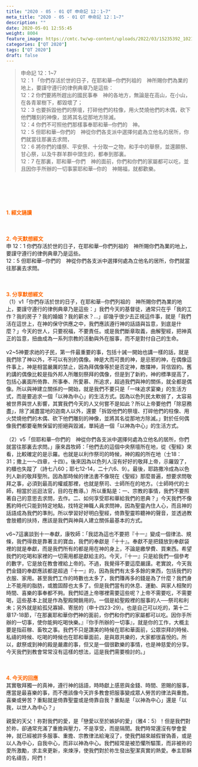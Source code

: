 ```yaml
---
title: "2020 - 05 - 01 QT 申命記 12：1~7"
meta_title: "2020 - 05 - 01 QT 申命記 12：1~7"
description: ""
date: 2020-05-01 12:55:45
weight: 8004
feature_image: https://cmtc.tw/wp-content/uploads/2022/03/15235392_10211799862337740_180693556567566654_o-1.webp
categories: ["QT 2020"]
tags: ["QT 2020"]
draft: false
---
```


<blockquote>申命記 12：1~7<br />
12：1 「你們存活於世的日子，在耶和華─你們列祖的　神所賜你們為業的地上，要謹守遵行的律例典章乃是這些：<br />
12：2 你們要將所趕出的國民事奉　神的各地方，無論是在高山，在小山，在各青翠樹下，都毀壞了；<br />
12：3 也要拆毀他們的祭壇，打碎他們的柱像，用火焚燒他們的木偶，砍下他們雕刻的神像，並將其名從那地方除滅。<br />
12：4 你們不可照他們那樣事奉耶和華─你們的　神。<br />
12：5 但耶和華─你們的　神從你們各支派中選擇何處為立他名的居所，你們就當往那裏去求問，<br />
12：6 將你們的燔祭、平安祭、十分取一之物，和手中的舉祭，並還願祭、甘心祭，以及牛群羊群中頭生的，都奉到那裏。<br />
12：7 在那裏，耶和華─你們　神的面前，你們和你們的家屬都可以吃，並且因你手所辦的一切事蒙耶和華─你的　神賜福，就都歡樂。</blockquote><br />
&nbsp;<br />
<br />
&nbsp;<br />
<br />
<span style="color: #ff6600;"><strong>1. </strong><strong>經文誦讀</strong></span><br />
<br />
<span style="color: #ff6600;"><strong> </strong></span><br />
<br />
<span style="color: #ff6600;"><strong>2. 今天默想</strong><strong>經文<br />
</strong></span>申 12：1 你們存活於世的日子，在耶和華─你們列祖的　神所賜你們為業的地上，要謹守遵行的律例典章乃是這些。<br />
12：5 但耶和華─你們的　神從你們各支派中選擇何處為立他名的居所，你們就當往那裏去求問。<br />
<br />
&nbsp;<br />
<br />
<span style="color: #ff6600;"><strong>3. 分享默想經文<br />
</strong></span>（1）v1「你們存活於世的日子，在耶和華─你們列祖的　神所賜你們為業的地上，要謹守遵行的律例典章乃是這些：」我們今天的基督徒，通常只在乎「我的工作？我的房子？我的婚姻？我的薪水？…」卻幾乎很少去正視這件事，就是「我們活在這世上，在神的保守供應之中，我們應該遵行神的話語與旨意，到底是什麼？」今天的世人，只要祝福，不要責任。或是我們斷章取義，曲解聖經，把神真正的旨意，扭曲成為一系列宗教的活動與外在服事，而不是對付自己的生命。<br />
<br />
v2~5神要求祂的子民，第一件最重要的事，包括十誡一開始也講一樣的話，就是我們除了神以外，不可以有別的偶像。神是大而可畏的神，是忌邪的神，在偶像這件事上，神是相當嚴厲的禁止，因為拜偶像等於是否定神，敵擋神，背信毀約。舊約講的偶像比較是指外邦人所雕刻祭拜的偶像，但是到了新約，神的標準提高了，包括心裏面所倚靠、所事奉、所愛慕、所追求，超過我們與神的關係，就全都是偶像。所以與神建立關係的一開始，就是我們不要只是「一味追求宴樂」的生活方式，而是要追求一個「以神為中心」的生活方式。因為以色列民太軟弱了，太容易被世界與世人影響，其實我們今天的人又何嘗不是如此？所以上帝要他們「除惡務盡」，除了滅盡當地的迦南人以外，還要「拆毀他們的祭壇、打碎他們的柱像、用火焚燒他們的木偶、砍下他們雕刻的神像，並將其名從那地方除滅。」對於任何偶像我們都要毫無保留的拒絕與毀滅，單純過一個「以神為中心」的生活方式。<br />
<br />
（2）v5「但耶和華─你們的　神從你們各支派中選擇何處為立他名的居所，你們就當往那裏去求問。」康來昌牧師：「他們去的這個中央祭壇所在地，從《聖經》來看，比較確定的是示羅。也就是以利作祭司的時候，神的殿的所在地（士18：31；撒上一～四章，十四）。後來因為以色列人沒有好好的敬拜上帝，示羅毀了，約櫃也失蹤了（詩七八60；耶七12-14，二十六6、9）。最後，耶路撒冷成為以色列人新的敬拜聖所。因為那時候的律法書不像現在《聖經》那麼普遍，想要求問敬拜之事，必須到最高的權威那裡，也就是祭司、士師所在的地方。（士師時代的士師，相當於巡迴法官，目的在教導。）所以重點是：一、宗教的事情，我們不要照著自己的意思去求問，去作。二、如何享受耶和華給我們的恩典？」今天我們不像舊約時代只能到特定地點，找特定神職人員求問神，因為聖靈內住人心，而且神的話語成為我們的準則。所以學習好好明白聖經，倚靠聖靈聆聽神的聲音，並透過教會肢體的扶持，應該是我們與神與人建立關係最基本的方式。<br />
<br />
v6~7這裏談到十一奉獻，康牧師：「我認為這也不要把『十一』變成一個律法、規條，我們得救是靠著主的寶血，我們的奉獻是『十十』。奉獻不是把錢放到奉獻袋裡的就是奉獻，而是我們所有的都是用在神的身上，不論是繳學費、買東西。希望我們的吃喝和家裡的一切需用都是獻給主的。今天，『十一』只是給我們一個參考的數字，它是放在教會裡給上帝的。不過，我覺得不要這麼嚴謹。老實說，今天我們金錢的奉獻應該都是超過『十一』的，因為我們有太多多餘的東西，包括我們的衣服、家用。甚至我們工作的時數也太多了，我們賺再多的錢是為了什麼？我們身上不能用的脂肪，或膽固醇也太多了。但是我們當有的休息、運動、與家人相聚的時間、喜樂的事奉都不夠。我們知道上帝哪裡需要這些呢？上帝不需要吃，不需要喝，這些基本上就是作為聖殿開銷用的。一個是給聖殿裡的服事的人──祭司和利未；另外就是給孤兒寡婦、寄居的（申十四23-29）。也是自己可以吃的，第十二章17-18節，『在那裏耶和華你們神的面前，你們和你們的家屬都可以吃。因你手所辦的一切事，使你能夠吃喝快樂。』『你手所辦的一切事』，就是你的工作，大概主要是指莊稼、畜牧之事。我們不只是讚美的時候在耶和華面前，公眾崇拜的時候、私禱的時候、吃喝的時候也在耶和華面前，是與眾共樂的，大家都很喜悅的。所以，獻祭或到神的殿是嚴肅的事，但又是一個很歡樂的事情，也是神慈愛的分享。今天我們到教會常常沒有這樣的想法，這是我們需要檢討的。」<br />
<br />
<span style="color: #ff6600;"><strong> </strong></span><br />
<br />
<span style="color: #ff6600;"><strong>4. 今天的回應<br />
</strong></span>其實敬拜獨一的真神，遵行神的話語，時時獻上感恩與金錢、時間、恩賜的服事，應當是最喜樂的事，而不應該像今天許多教會把服事變成眾人勞苦的律法與重擔。喜樂或勞苦？重點就是倚靠聖靈或是倚靠自我？重點是「以神為中心」還是「以我，以世人為中心？」<br />
<br />
親愛的天父！祢對我們的愛，是「戀愛以至於嫉妒的愛」（雅4：5）！但是我們對於祢，卻通常充滿了重擔與壓力，不是享受，而是隔閡。我們時常還沒有學會愛神，就已經被許多服事、重擔、宗教律法給淹沒了，使我們越來越假冒偽善，或是以人為中心，自我中心，而非以神為中心。我們經常是被恐懼所驅策，而非被祢的愛所激勵，求主來更新，來煉淨，使我們對於祢生發出聖潔真實的熱愛。奉主耶穌的名禱告，阿們！<br />
<br />
&nbsp;
        